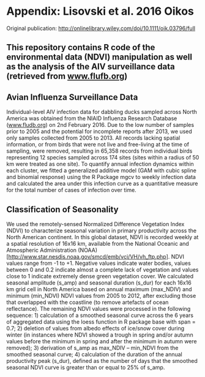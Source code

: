# Appendix: Lisovski et al. 2016 Oikos

Original publication: http://onlinelibrary.wiley.com/doi/10.1111/oik.03796/full

## This repository contains R code of the environmental data (NDVI) manipulation as well as the analysis of the AIV surveillance data (retrieved from www.flufb.org)  


## Avian Influenza Surveillance Data

Individual-level AIV infection data for dabbling ducks sampled across North America was obtained from the NIAID Influenza Research Database (www.fludb.org) on 2nd February 2016. Due to the low number of samples prior to 2005 and the potential for incomplete reports after 2013, we used only samples collected from 2005 to 2013. All records lacking spatial information, or from birds that were not live and free-living at the time of sampling, were removed, resulting in 65,358 records from individual birds representing 12 species sampled across 174 sites (sites within a radius of 50 km were treated as one site).
To quantify annual infection dynamics within each cluster, we fitted a generalized additive model (GAM with cubic spline and binomial response) using the R Package mgcv to weekly infection data and calculated the area under this infection curve as a quantitative measure for the total number of cases of infection over time.

##  Classification of Seasonality

We used the remotely-sensed Normalized Difference Vegetation Index (NDVI) to characterize seasonal variation in primary productivity across the North American continent. In this global dataset, NDVI is recorded weekly at a spatial resolution of 16x16 km, available from the National Oceanic and Atmospheric Administration (NOAA) [http://www.star.nesdis.noaa.gov/smcd/emb/vci/VH/vh_ftp.php]. NDVI values range from -1 to +1. Negative values indicate water bodies, values between 0 and 0.2 indicate almost a complete lack of vegetation and values close to 1 indicate extremely dense green vegetation cover. We calculated seasonal amplitude (s_amp) and seasonal duration (s_dur) for each 16x16 km grid cell in North America based on annual maximum (max_NDIV) and minimum (min_NDVI) NDVI values from 2005 to 2012, after excluding those that overlapped with the coastline (to remove artefacts of ocean reflectance).  The remaining NDVI values were processed in the following sequence: 1) calculation of a smoothed seasonal curve across the 6 years of aggregated data using the loess function in R package base with span = 0.7; 2) deletion of values from albedo effects of ice/snow cover during winter (in instances where NDVI showed a trough in spring and/or autumn values before the minimum in spring and after the minimum in autumn were removed); 3) derivation of s_amp as max_NDIV – min_NDVI from the smoothed seasonal curve; 4) calculation of the duration of the annual productivity peak (s_dur), defined as the number of days that the smoothed seasonal NDVI curve is greater than or equal to 25% of s_amp.
